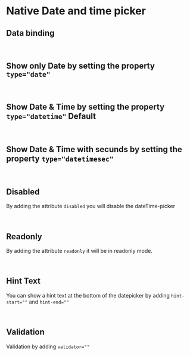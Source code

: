 # Native Date and time picker

## Data binding

<hhl-live-editor title="" style="overflow:none" htmlCode='
    <template>
    <div class="flex items-center gap-8 flex-wrap"> 
          <H_datetime label="Date" v-model="dato"></H_datetime>
          <H_input readonly :model-value="formatDate(dato)" label="Value"></H_input>
    </div>
    </template>
    <script>
      // import { * as dateFormat } from "components/utils/dateFormat";
      const { dateFormat } = fakeImport;
      const dato = ref(new Date());
      function formatDate(date) {
            if (date) {
                  return dateFormat.D_01_dec_2021_HHMMSSms(date); 
            } else {
                  return "undefined"
            }            
      }
      return { dato, formatDate }
    </script>
'>
</hhl-live-editor>

<br>

## Show only Date by setting the property `type="date"`

<hhl-live-editor title="" style="overflow:none" htmlCode='
    <template>
    <div class="flex items-center gap-8 flex-wrap"> 
          <H_datetime type="date" label="Date" v-model="dato"></H_datetime>
          <H_input readonly :model-value="formatDate(dato)" label="Value"></H_input>
    </div>
    </template>
    <script>
      // import { * as dateFormat } from "components/utils/dateFormat";
      const { dateFormat } = fakeImport;
      const dato = ref(new Date());
      function formatDate(date) {
            if (date) {
                  return dateFormat.D_01_dec_2021_HHMMSSms(date); 
            } else {
                  return "undefined"
            }            
      }
      return { dato, formatDate }
    </script>
'>
</hhl-live-editor>

<br>

## Show Date & Time by setting the property `type="datetime"` Default

<hhl-live-editor title="" style="overflow:none" htmlCode='
    <template>
    <div class="flex items-center gap-8 flex-wrap"> 
          <H_datetime type="datetime" label="Date" v-model="dato"></H_datetime>
          <H_input readonly :model-value="formatDate(dato)" label="Value"></H_input>
    </div>
    </template>
    <script>
      // import { * as dateFormat } from "components/utils/dateFormat";
      const { dateFormat } = fakeImport;
      const dato = ref(new Date());
      function formatDate(date) {
            if (date) {
                  return dateFormat.D_01_dec_2021_HHMMSSms(date); 
            } else {
                  return "undefined"
            }            
      }
      return { dato, formatDate }
    </script>
'>
</hhl-live-editor>

<br>

## Show Date & Time with secunds by setting the property `type="datetimesec"`

<hhl-live-editor title="" style="overflow:none" htmlCode='
    <template>
    <div class="flex items-center gap-8 flex-wrap"> 
          <H_datetime type="datetimesec" label="Date" v-model="dato"></H_datetime>
          <H_input readonly :model-value="formatDate(dato)" label="Value"></H_input>
    </div>
    </template>
    <script>
      // import { * as dateFormat } from "components/utils/dateFormat";
      const { dateFormat } = fakeImport;
      const dato = ref(new Date());
      function formatDate(date) {
            if (date) {
                  return dateFormat.D_01_dec_2021_HHMMSSms(date); 
            } else {
                  return "undefined"
            }            
      }
      return { dato, formatDate }
    </script>
'>
</hhl-live-editor>

<br>

## Disabled

By adding the attribute `disabled` you will disable the dateTime-picker

<hhl-live-editor title="" style="overflow:none" htmlCode='
    <template>
    <div class="flex items-center gap-8 flex-wrap"> 
          <H_datetime disabled label="Date" v-model="dato"></H_datetime>
          <H_input readonly :model-value="formatDate(dato)" label="Value"></H_input>
    </div>
    </template>
    <script>
      // import { * as dateFormat } from "components/utils/dateFormat";
      const { dateFormat } = fakeImport;
      const dato = ref(new Date());
      function formatDate(date) {
            if (date) {
                  return dateFormat.D_01_dec_2021_HHMMSSms(date); 
            } else {
                  return "undefined"
            }            
      }
      return { dato, formatDate }
    </script>
'>
</hhl-live-editor>

<br>

## Readonly

By adding the attribute `readonly` it will be in readonly mode.

<hhl-live-editor title="" style="overflow:none" htmlCode='
    <template>
    <div class="flex items-center gap-8 flex-wrap"> 
          <H_datetime readonly label="Date" v-model="dato"></H_datetime>
          <H_input readonly :model-value="formatDate(dato)" label="Value"></H_input>
    </div>
    </template>
    <script>
      // import { * as dateFormat } from "components/utils/dateFormat";
      const { dateFormat } = fakeImport;
      const dato = ref(new Date());
      function formatDate(date) {
            if (date) {
                  return dateFormat.D_01_dec_2021_HHMMSSms(date); 
            } else {
                  return "undefined"
            }            
      }
      return { dato, formatDate }
    </script>
'>
</hhl-live-editor>

<br>



## Hint Text

You can show a hint text at the bottom of the datepicker by adding `hint-start=""` and `hint-end=""`

<hhl-live-editor title="" style="overflow:none" htmlCode='
    <template>
    <div class="flex items-center gap-8 flex-wrap"> 
          <H_datetime  hint-start="hint-start." hint-end="hint-end." label="Date" v-model="dato"></H_datetime>
          <H_input readonly :model-value="formatDate(dato)" label="Value"></H_input>
    </div>
    </template>
    <script>
      // import { * as dateFormat } from "components/utils/dateFormat";
      const { dateFormat } = fakeImport;
      const dato = ref(new Date());
      function formatDate(date) {
            if (date) {
                  return dateFormat.D_01_dec_2021_HHMMSSms(date); 
            } else {
                  return "undefined"
            }            
      }
      return { dato, formatDate }
    </script>
'>
</hhl-live-editor>

<br>


## Validation

Validation by adding `validator=""`

<hhl-live-editor title="" style="overflow:none" htmlCode='
    <template>
    <div class="flex items-center gap-8 flex"> 
          <H_datetime  label="Date" v-model="dato" :validator="[v.dateRequired]"></H_datetime>
          <H_input readonly :model-value="formatDate(dato)" label="Value"></H_input>
    </div>
    </template>
    <script>
        // import { validator } from "components/utils/validator";
        const { dateFormat, validator } = fakeImport;      
        const v = validator;
      const dato = ref(null);
      function formatDate(date) {
            if (date) {
                  return dateFormat.D_01_dec_2021_HHMMSSms(date); 
            } else {
                  return "undefined"
            }            
      }
      return { dato, formatDate, v }
    </script>
'>
</hhl-live-editor>

<br>